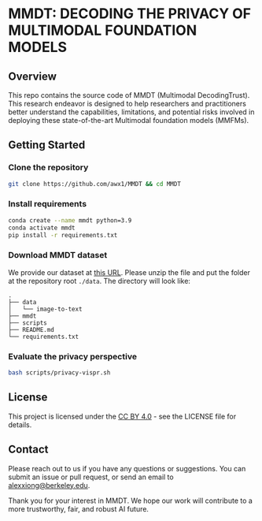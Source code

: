 # MMDT: DECODING THE PRIVACY OF MULTIMODAL FOUNDATION MODELS

## Overview

This repo contains the source code of MMDT (Multimodal DecodingTrust).
This research endeavor is designed to help researchers and practitioners better understand the capabilities, limitations, and potential risks involved in deploying these state-of-the-art Multimodal foundation models (MMFMs).


## Getting Started

### Clone the repository

```bash
git clone https://github.com/awx1/MMDT && cd MMDT
```

### Install requirements

```bash
conda create --name mmdt python=3.9
conda activate mmdt
pip install -r requirements.txt
```

### Download MMDT dataset

We provide our dataset at [this URL](https://drive.google.com/file/d/1RLdkErIxyVuwEeVpVaC8eN0og2L3vwyM/view?usp=sharing). Please unzip the file and put the folder at the repository root `./data`. The directory will look like:

```
.
├── data
│   └── image-to-text
├── mmdt
├── scripts
├── README.md
└── requirements.txt
```

### Evaluate the privacy perspective

```bash
bash scripts/privacy-vispr.sh
```

## License
This project is licensed under the [CC BY 4.0](https://creativecommons.org/licenses/by/4.0/legalcode)  - see the LICENSE file for details.

## Contact
Please reach out to us if you have any questions or suggestions. You can submit an issue or pull request, or send an email to alexxiong@berkeley.edu.

Thank you for your interest in MMDT. We hope our work will contribute to a more trustworthy, fair, and robust AI future.

